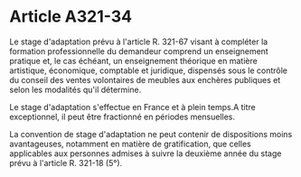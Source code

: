 # Article A321-34

Le stage d'adaptation prévu à l'article R. 321-67 visant à compléter la formation professionnelle du demandeur comprend un enseignement pratique et, le cas échéant, un enseignement théorique en matière artistique, économique, comptable et juridique, dispensés sous le contrôle du conseil des ventes volontaires de meubles aux enchères publiques et selon les modalités qu'il détermine.

Le stage d'adaptation s'effectue en France et à plein temps.A titre exceptionnel, il peut être fractionné en périodes mensuelles.

La convention de stage d'adaptation ne peut contenir de dispositions moins avantageuses, notamment en matière de gratification, que celles applicables aux personnes admises à suivre la deuxième année du stage prévu à l'article R. 321-18 (5°).
